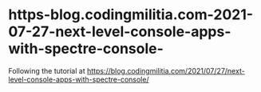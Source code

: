 # https-blog.codingmilitia.com-2021-07-27-next-level-console-apps-with-spectre-console-
Following the tutorial at https://blog.codingmilitia.com/2021/07/27/next-level-console-apps-with-spectre-console/

